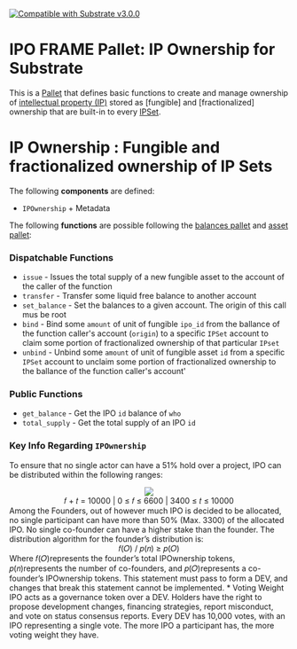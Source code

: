 [![Compatible with Substrate v3.0.0](https://img.shields.io/badge/Substrate-v3.0.0-E6007A)](https://github.com/paritytech/substrate/releases/tag/v3.0.0)

# IPO FRAME Pallet: IP Ownership for Substrate

This is a [Pallet](https://substrate.dev/docs/en/knowledgebase/runtime/pallets) that defines basic functions to create and manage ownership of [intellectual property (IP)](https://en.wikipedia.org/wiki/Intellectual_property) stored as [fungible] and [fractionalized] ownership that are built-in to every [IPSet](../pallet_ips/pallet_ips.md). 

# IP Ownership : Fungible and fractionalized ownership of IP Sets

The following **components** are defined:
* `IPOwnership` + Metadata

The following **functions** are possible following the [balances pallet](https://github.com/paritytech/substrate/tree/master/frame/balances) and [asset pallet](https://github.com/paritytech/substrate/tree/master/frame/assets):

### Dispatchable Functions
* `issue` - Issues the total supply of a new fungible asset to the account of the caller of the function
* `transfer` - Transfer some liquid free balance to another account
* `set_balance` - Set the balances to a given account. The origin of this call mus be root
* `bind` - Bind some `amount` of unit of fungible `ipo_id` from the ballance of the function caller's account (`origin`) to a specific `IPSet` account to claim some portion of fractionalized ownership of that particular `IPset`
* `unbind` - Unbind some `amount` of unit of fungible asset `id` from a specific `IPSet` account to unclaim some portion of fractionalized ownership to the ballance of the function caller's account'

### Public Functions
* `get_balance` - Get the IPO `id` balance of `who`
* `total_supply` - Get the total supply of an IPO `id`

### Key Info Regarding `IPOwnership`
To ensure that no single actor can have a 51% hold over a project, IPO can be distributed within the following ranges:
<div align=center>
  <img src="https://i.ibb.co/7NKWDM6/Screen-Shot-2021-08-28-at-5-41-35-PM.png">
</div>
<div align=center>
  𝑓 + 𝑡 = 10000 | 0 ≤ 𝑓 ≤ 6600 | 3400 ≤ 𝑡 ≤ 10000
</div>
Among the Founders, out of however much IPO is decided to be allocated, no single
participant can have more than 50% (Max. 3300) of the allocated IPO. No single
co-founder can have a higher stake than the founder. The distribution algorithm for the
founder’s distribution is:<br>
<div align=center>
  𝑓(𝑂) / 𝑝(𝑛) ≥ 𝑝(𝑂)<br>
</div>
Where 𝑓(𝑂)represents the founder’s total IPOwnership tokens, 𝑝(𝑛)represents the number of
co-founders, and 𝑝(𝑂)represents a co-founder’s IPOwnership tokens. This statement must
pass to form a DEV, and changes that break this statement cannot be implemented.
* Voting Weight
IPO acts as a governance token over a DEV. Holders have the right to propose
development changes, financing strategies, report misconduct, and vote on status consensus reports. Every DEV has 10,000 votes, with an IPO representing a single vote.
The more IPO a participant has, the more voting weight they have.
